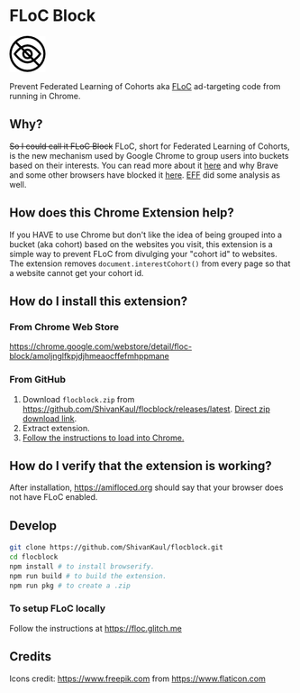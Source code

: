 # FLoC Block 

![Icon](ext/assets/icon-64.png?raw=true)

Prevent Federated Learning of Cohorts aka [FLoC](https://web.dev/floc/) ad-targeting code from running in Chrome.

## Why?
~~So I could call it FLoC Block~~ FLoC, short for Federated Learning of Cohorts, is the new mechanism used by Google Chrome to group users into buckets based on their interests. You can read more about it [here](https://web.dev/floc) and why Brave and some other browsers have blocked it [here](https://brave.com/why-brave-disables-floc). [EFF](https://www.eff.org/deeplinks/2021/03/googles-floc-terrible-idea) did some analysis as well. 

## How does this Chrome Extension help? 
If you HAVE to use Chrome but don't like the idea of being grouped into a bucket (aka cohort) based on the websites you visit, this extension is a simple way to prevent FLoC from divulging your "cohort id" to websites. The extension removes `document.interestCohort()` from every page so that a website cannot get your cohort id. 

## How do I install this extension?
### From Chrome Web Store
https://chrome.google.com/webstore/detail/floc-block/amoljnglfkpjdjhmeaocffefmhppmane

### From GitHub
1. Download `flocblock.zip` from https://github.com/ShivanKaul/flocblock/releases/latest. [Direct zip download link](https://github.com/ShivanKaul/flocblock/releases/download/v0.0.2/flocblock.zip).
2. Extract extension.
3. [Follow the instructions to load into Chrome.](https://www.smashingmagazine.com/2017/04/browser-extension-edge-chrome-firefox-opera-brave-vivaldi/#google-chrome-opera-vivaldi)

## How do I verify that the extension is working?

After installation, https://amifloced.org should say that your browser does not have FLoC enabled. 


## Develop
```bash
git clone https://github.com/ShivanKaul/flocblock.git
cd flocblock
npm install # to install browserify.
npm run build # to build the extension. 
npm run pkg # to create a .zip
```
### To setup FLoC locally
Follow the instructions at https://floc.glitch.me


## Credits
Icons credit: https://www.freepik.com from https://www.flaticon.com
